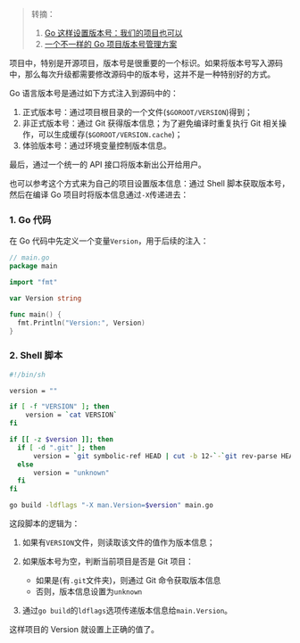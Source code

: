 > 转摘：
> 
> 1. [Go 这样设置版本号：我们的项目也可以](https://mp.weixin.qq.com/s/NK_MBMAOXONT8wUcS8ihhA)
> 2. [一个不一样的 Go 项目版本号管理方案](https://mp.weixin.qq.com/s/3TihdywvXA9l6Ru5nfoUwA)

项目中，特别是开源项目，版本号是很重要的一个标识。如果将版本号写入源码中，那么每次升级都需要修改源码中的版本号，这并不是一种特别好的方式。

Go 语言版本号是通过如下方式注入到源码中的：

1. 正式版本号：通过项目根目录的一个文件(`$GOROOT/VERSION`)得到；
2. 非正式版本号：通过 Git 获得版本信息；为了避免编译时重复执行 Git 相关操作，可以生成缓存(`$GOROOT/VERSION.cache`)；
3. 体验版本号：通过环境变量控制版本信息。

最后，通过一个统一的 API 接口将版本新出公开给用户。

也可以参考这个方式来为自己的项目设置版本信息：通过 Shell 脚本获取版本号，然后在编译 Go 项目时将版本信息通过`-X`传递进去：

### 1. Go 代码

在 Go 代码中先定义一个变量`Version`，用于后续的注入：

```go
// main.go
package main

import "fmt"

var Version string

func main() {
  fmt.Println("Version:", Version)
}
```

### 2. Shell 脚本

```sh
#!/bin/sh

version = ""

if [ -f "VERSION" ]; then
    version = `cat VERSION`
fi

if [[ -z $version ]]; then
  if [ -d ".git" ]; then
      version = `git symbolic-ref HEAD | cut -b 12-`-`git rev-parse HEAD`
  else
      version = "unknown"
  fi
fi

go build -ldflags "-X man.Version=$version" main.go
```

这段脚本的逻辑为：

1. 如果有`VERSION`文件，则读取该文件的值作为版本信息；
2. 如果版本号为空，判断当前项目是否是 Git 项目：

    * 如果是(有`.git`文件夹)，则通过 Git 命令获取版本信息
    * 否则，版本信息设置为`unknown`

3. 通过`go build`的`ldflags`选项传递版本信息给`main.Version`。

这样项目的 Version 就设置上正确的值了。


